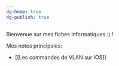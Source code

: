 ```yaml
---
dg-home: true
dg-publish: true
---
```


Bienvenue sur mes fiches informatiques :) ! 

Mes notes principales: 

- [[Les commandes de VLAN sur IOS]]

